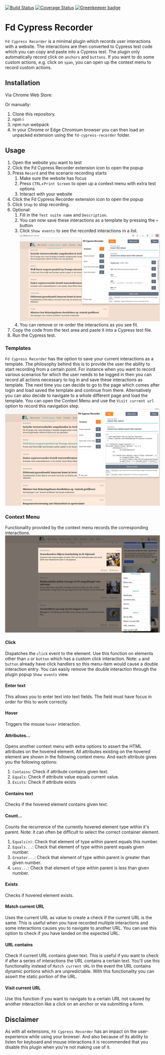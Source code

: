 [![Build Status](https://travis-ci.org/FDMediagroep/fd-cypress-recorder.svg?branch=master)](https://travis-ci.org/FDMediagroep/fd-cypress-recorder)
[![Coverage Status](https://coveralls.io/repos/github/FDMediagroep/fd-cypress-recorder/badge.svg?branch=master)](https://coveralls.io/github/FDMediagroep/fd-cypress-recorder?branch=master)
[![Greenkeeper badge](https://badges.greenkeeper.io/FDMediagroep/fd-cypress-recorder.svg)](https://greenkeeper.io/)

# Fd Cypress Recorder

`Fd Cypress Recorder` is a minimal plugin which records user interactions with a website. The interactions are then converted to Cypress test code which you can copy and paste into a Cypress test.
The plugin only automatically record click on `anchors` and `buttons`. If you want to do some custom actions, e.g. click on `span`, you can open up the context menu to record custom actions.

## Installation

Via Chrome Web Store: 

Or manually:
1. Clone this repository.
1. npm i
1. npm run webpack
1. In your Chrome or Edge Chromium browser you can then load an unpacked extension using the `fd-cypress-recorder` folder.

## Usage

1. Open the website you want to test
1. Click the Fd Cypress Recorder extension icon to open the popup
1. Press `Record` and the scenario recording starts
    1. Make sure the website has focus
    1. Press `CTRL`+`Print Screen` to open up a context menu with extra test options
    1. Interact with your website
1. Click the Fd Cypress Recorder extension icon to open the popup
1. Click `Stop` to stop recording.
1. Optional:
    1. Fill in the `Test suite name` and `Description`.
    1. You can now save these interactions as a template by pressing the `+` button
    1. Click `Show events` to see the recorded interactions in a list.
    ![Events](/fd-cypress-recorder/screenshot3.jpg?raw=true "Events")
    1. You can remove or re-order the interactions as you see fit.
1. Copy the code from the text area and paste it into a Cypress test file.
1. Run the Cypress test.


### Templates
`Fd Cypress Recorder` has the option to save your current interactions as a template. The philosophy behind this is to provide the user the ability to start recording from a certain point.
For instance when you want to record various scenarios for which the user needs to be logged in then you can record all actions necessary to log in and save these interactions as template. The next time you can decide to go to the page which comes after login and load saved the template and continue from there.
Alternatively you can also decide to navigate to a whole different page and load the template. You can open the Context Menu and use the `Visit current url` option to record this navigation step.
![Templates](/fd-cypress-recorder/screenshot2.jpg?raw=true "Templates")


### Context Menu
Functionality provided by the context menu records the corresponding interactions.
![Context Menu](/fd-cypress-recorder/screenshot.jpg?raw=true "Context Menu")

#### Click
Dispatches the `click` event to the element. Use this function on elements other than `a` or `button` which has a custom click interaction.
Note: `a` and `button` already have click handlers so this menu-item would cause a double interaction entry. You can easily remove the double interaction through the plugin popup `Show events` view.

#### Enter text
This allows you to enter text into text fields. The field must have focus in order for this to work correctly.

#### Hover
Triggers the mouse `hover` interaction.

#### Attributes...
Opens another context menu with extra options to assert the HTML attributes on the hovered element. All attributes existing on the hovered element are shown in the following context menu. And each attribute gives you the following options:
1. `Contains`: Check if attribute contains given text.
1. `Equals`: Check if attribute value equals current value.
1. `Exists`: Check if attribute exists

#### Contains text
Checks if the hovered element contains given text.

#### Count...
Counts the recurrence of the currently hovered element type within it's parent.
Note: it can often be difficult to select the correct container element.
1. `Equals(`_`n`_`)`: Check that element of type within parent equals this number.
1. `Equals...`: Check that element of type within parent equals given number.
1. `Greater...`: Check that element of type within parent is greater than given number.
1. `Less...`: Check that element of type within parent is less than given number.

#### Exists
Checks if hovered element exists.

#### Match current URL
Uses the current URL as value to create a check if the current URL is the same. This is useful when you have recorded multiple interactions and some interactions causes you to navigate to another URL. You can use this option to check if you have landed on the expected URL.

#### URL contains
Check if current URL contains given text. This is useful if you want to check if after a series of interactions the URL contains a certain text. You'll use this functionality instead of `Match current URL` in the event the URL contains dynamic portions which are unpredictable. With this functionality you can assert the static portion of the URL.

#### Visit current URL
Use this function if you want to navigate to a certain URL not caused by another interaction like a click on an anchor or via submitting a form.

## Disclaimer

As with all extensions, `Fd Cypress Recorder` has an impact on the user-experience while using your browser. And also because of its ability to listen for keyboard and mouse interactions it is recommended that you disable this plugin when you're not making use of it. 
